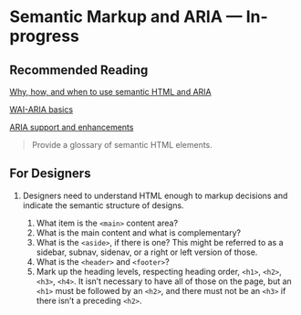 # Semantic Markup and ARIA — In-progress

## Recommended Reading

[Why, how, and when to use semantic HTML and ARIA](https://css-tricks.com/why-how-and-when-to-use-semantic-html-and-aria/)

[WAI-ARIA basics](https://developer.mozilla.org/en-US/docs/Learn/Accessibility/WAI-ARIA_basics)

[ARIA support and enhancements](https://developer.mozilla.org/en-US/docs/Web/Accessibility/ARIA)

> Provide a glossary of semantic HTML elements.

## For Designers

1. Designers need to understand HTML enough to markup decisions and indicate the semantic structure of designs.

    1. What item is the `<main>` content area?
    1. What is the main content and what is complementary?
    1. What is the `<aside>`, if there is one? This might be referred to as a sidebar, subnav, sidenav, or a right or left version of those.
    1. What is the `<header>` and `<footer>`?
    1. Mark up the heading levels, respecting heading order, `<h1>`, `<h2>`, `<h3>`, `<h4>`. It isn’t necessary to have all of those on the page, but an `<h1>` must be followed by an `<h2>`, and there must not be an `<h3>` if there isn’t a preceding `<h2>`.
